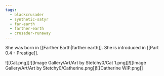 ```yaml
---
tags:
  - blackcrusader
  - synthetic-satyr
  - far-earth
  - farther-earth
  - crusader-runaway
---
```

She was born in [[Farther Earth|farther earth]]. She is introduced in [[Part 0.4 - Prestige]].

![[Cat.png]]![[Image Gallery/Art/Art by Stetchy0/Cat 1.png]]![[Image Gallery/Art/Art by Stetchy0/Catherine.png]]![[Catherine WIP.png]]